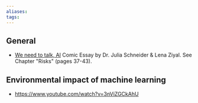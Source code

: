 ```yaml
---
aliases: 
tags: 
---
```


## General
- [We need to talk, AI](https://weneedtotalk.ai/) Comic Essay by Dr. Julia Schneider & Lena Ziyal. See Chapter "Risks" (pages 37-43).

## Environmental impact of machine learning

- https://www.youtube.com/watch?v=3nViZGCkAhU